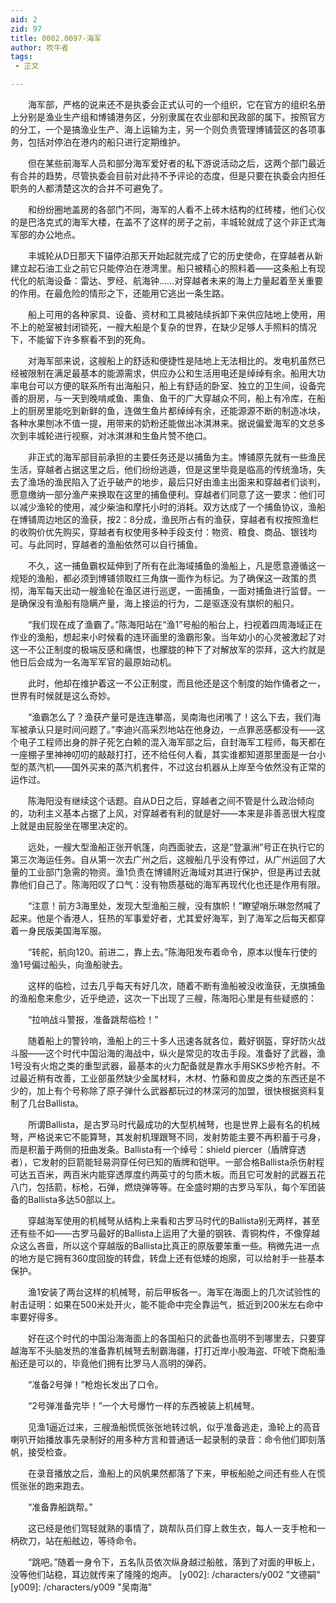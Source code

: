 ```yaml
---
aid: 2
zid: 97
title: 0002.0097-海军
author: 吹牛者
tags: 
 - 正文

---
```




　　海军部，严格的说来还不是执委会正式认可的一个组织，它在官方的组织名册上分别是渔业生产组和博铺港务区，分别隶属在农业部和民政部的属下。按照官方的分工，一个是搞渔业生产、海上运输为主，另一个则负责管理博铺营区的各项事务，包括对停泊在港内的船只进行定期维护。

　　但在某些前海军人员和部分海军爱好者的私下游说活动之后，这两个部门最近有合并的趋势，尽管执委会目前对此持不予评论的态度，但是只要在执委会内担任职务的人都清楚这次的合并不可避免了。

　　和纷纷圈地盖房的各部门不同，海军的人看不上砖木结构的红砖楼，他们心仪的是巴洛克式的海军大楼，在盖不了这样的房子之前，丰城轮就成了这个非正式海军部的办公地点。

　　丰城轮从D日那天下锚停泊那天开始起就完成了它的历史使命，在穿越者从新建立起石油工业之前它只能停泊在港湾里。船只被精心的照料着——这条船上有现代化的航海设备：雷达、罗经、航海钟……对穿越者未来的海上力量起着至关重要的作用。在最危险的情形之下，还能用它逃出一条生路。

　　船上可用的各种家具、设备、资材和工具被陆续拆卸下来供应陆地上使用，用不上的舱室被封闭锁死，一艘大船是个复杂的世界，在缺少足够人手照料的情况下，不能留下许多察看不到的死角。

　　对海军部来说，这艘船上的舒适和便捷性是陆地上无法相比的。发电机虽然已经被限制在满足最基本的能源需求，供应办公和生活用电还是绰绰有余。船用大功率电台可以方便的联系所有出海船只，船上有舒适的卧室、独立的卫生间，设备完善的厨房，与一天到晚啃咸鱼、熏鱼、鱼干的广大穿越众不同，船上有冷库，在船上的厨房里能吃到新鲜的鱼，连做生鱼片都绰绰有余，还能源源不断的制造冰块，各种水果刨冰不值一提，用带来的奶粉还能做出冰淇淋来。据说偏爱海军的文总多次到丰城轮进行视察，对冰淇淋和生鱼片赞不绝口。

　　非正式的海军部目前承担的主要任务还是以捕鱼为主。博铺原先就有一些渔民生活，穿越者占据这里之后，他们纷纷逃遁，但是这里毕竟是临高的传统渔场，失去了渔场的渔民陷入了近乎破产的地步，最后只好由渔主出面来和穿越者们谈判，愿意缴纳一部分渔产来换取在这里的捕鱼便利。穿越者们同意了这一要求：他们可以减少渔轮的使用，减少柴油和摩托小时的消耗。双方达成了一个捕鱼协议，渔船在博铺周边地区的渔获，按2：8分成，渔民所占有的渔获，穿越者有权按照渔栏的收购价优先购买，穿越者有权使用多种手段支付：物资、粮食、商品、银钱均可。与此同时，穿越者的渔船依然可以自行捕鱼。

　　不久，这一捕鱼霸权延伸到了所有在此海域捕鱼的渔船上，凡是愿意遵循这一规矩的渔船，都必须到博铺领取红三角旗一面作为标记。为了确保这一政策的贯彻，海军每天出动一艘渔轮在渔区进行巡逻，一面捕鱼，一面对捕鱼进行监督。一是确保没有渔船有隐瞒产量，海上接运的行为，二是驱逐没有旗帜的船只。

　　“我们现在成了渔霸了。”陈海阳站在“渔1”号船的船台上，扫视着四周海域正在作业的渔船，想起来小时候看的连环画里的渔霸形象。当年幼小的心灵被激起了对这一不公正制度的极端反感和痛恨，也朦胧的种下了对解放军的崇拜，这大约就是他日后会成为一名海军军官的最原始动机。

　　此时，他却在维护着这一不公正制度，而且他还是这个制度的始作俑者之一，世界有时候就是这么奇妙。

　　“渔霸怎么了？渔获产量可是连连攀高，吴南海也闭嘴了！这么下去，我们海军被承认只是时间问题了。”李迪兴高采烈地站在他身边，一点罪恶感都没有——这个电子工程师出身的胖子死乞白赖的混入海军部之后，自封海军工程师，每天都在一座棚子里神神叨叨的敲敲打打，还不给任何人看，其实谁都知道那里面是一台小型的蒸汽机——国外买来的蒸汽机套件，不过这台机器从上岸至今依然没有正常的运作过。

　　陈海阳没有继续这个话题。自从D日之后，穿越者之间不管是什么政治倾向的，功利主义基本占据了上风，对穿越者有利的就是好——本来是非善恶很大程度上就是由屁股坐在哪里决定的。

　　远处，一艘大型渔船正张开帆篷，向西面驶去，这是“登瀛洲”号正在执行它的第三次海运任务。自从第一次去广州之后，这艘船几乎没有停过，从广州运回了大量的工业部门急需的物资。渔1负责在博铺附近海域对其进行保护，但是再过去就靠他们自己了。陈海阳叹了口气：没有物质基础的海军再现代化也还是作用有限。

　　“注意！前方3海里处，发现大型渔船三艘，没有旗帜！”瞭望哨乐琳忽然喊了起来。他是个香港人，狂热的军事爱好者，尤其爱好海军，到了海军之后每天都穿着一身民版美国海军服。

　　“转舵，航向120。前进二，靠上去。”陈海阳发布着命令，原本以慢车行使的渔1号偏过船头，向渔船驶去。

　　这样的临检，过去几乎每天有好几次，随着不断有渔船被没收渔获，无旗捕鱼的渔船愈来愈少，近乎绝迹，这次一下出现了三艘，陈海阳心里是有些疑惑的：

　　“拉响战斗警报，准备跳帮临检！”

　　随着船上的警铃响，渔船上的三十多人迅速各就各位，戴好钢盔，穿好防火战斗服——这个时代中国沿海的海战中，纵火是常见的攻击手段。准备好了武器，渔1号没有火炮之类的重型武器，最基本的火力配备就是靠水手用SKS步枪齐射。不过最近稍有改善，工业部虽然缺少金属材料，木材、竹藤和兽皮之类的东西还是不少的，加上有个号称除了原子弹什么武器都玩过的林深河的加盟，很快根据资料复制了几台Ballista。

　　所谓Ballista，是古罗马时代最成功的大型机械弩，也是世界上最有名的机械弩，严格说来它不能算弩，其发射机理跟弩不同，发射势能主要不再积蓄于弓身，而是积蓄于两侧的扭曲发条。Ballista有一个绰号：shield piercer（盾牌穿透者），它发射的巨箭能轻易洞穿任何已知的盾牌和铠甲。一部合格Ballista杀伤射程可达五百米，两百米内能穿透厚度约两英寸的匀质木板。而且它可发射的武器五花八门，包括箭，标枪，石弹，燃烧弹等等。在全盛时期的古罗马军队，每个军团装备的Ballista多达50部以上。

　　穿越海军使用的机械弩从结构上来看和古罗马时代的Ballista别无两样，甚至还有些不如——古罗马最好的Ballista上运用了大量的钢铁、青铜构件，不像穿越众这么吝啬，所以这个穿越版的Ballista比真正的原版要笨重一些。稍微先进一点的地方是它拥有360度回旋的转盘，转盘上还有低矮的炮廓，可以给射手一些基本保护。

　　渔1安装了两台这样的机械弩，前后甲板各一。海军在海面上的几次试验性的射击证明：如果在500米处开火，能不能命中完全靠运气，抵近到200米左右命中率要好得多。

　　好在这个时代的中国沿海海面上的各国船只的武备也高明不到哪里去，只要穿越海军不头脑发热的准备靠机械弩去制霸海疆，打打近岸小股海盗、吓唬下商船渔船还是可以的，毕竟他们拥有比罗马人高明的弹药。

　　“准备2号弹！”枪炮长发出了口令。

　　“2号弹准备完毕！”一个大号爆竹一样的东西被装上机械弩。

　　见渔1逼近过来，三艘渔船慌慌张张地转过帆，似乎准备逃走，渔轮上的高音喇叭开始播放事先录制好的用多种方言和普通话一起录制的录音：命令他们即刻落帆，接受检查。

　　在录音播放之后，渔船上的风帆果然都落了下来，甲板船舱之间还有些人在慌慌张张的跑来跑去。

　　“准备靠船跳帮。”

　　这已经是他们驾轻就熟的事情了，跳帮队员们穿上救生衣，每人一支手枪和一柄砍刀，站在船舷边，等待命令。

　　“跳吧。”随着一身令下，五名队员依次纵身越过船舷，落到了对面的甲板上，没等他们站稳，耳边就传来了隆隆的炮声。
[y002]: /characters/y002 "文德嗣"
[y009]: /characters/y009 "吴南海"


